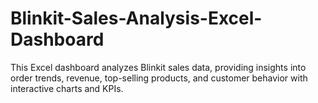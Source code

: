 # Blinkit-Sales-Analysis-Excel-Dashboard
This Excel dashboard analyzes Blinkit sales data, providing insights into order trends, revenue, top-selling products, and customer behavior with interactive charts and KPIs.
